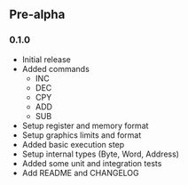 ## Pre-alpha

### 0.1.0

- Initial release
- Added commands
  - INC
  - DEC
  - CPY
  - ADD
  - SUB
- Setup register and memory format
- Setup graphics limits and format
- Added basic execution step
- Setup internal types (Byte, Word, Address)
- Added some unit and integration tests
- Add README and CHANGELOG